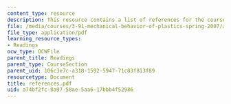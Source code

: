 ```yaml
---
content_type: resource
description: This resource contains a list of references for the course.
file: /media/courses/3-91-mechanical-behavior-of-plastics-spring-2007/a74bf2fc8a9758ae5aa617bbb4f52986_references.pdf
file_type: application/pdf
learning_resource_types:
- Readings
ocw_type: OCWFile
parent_title: Readings
parent_type: CourseSection
parent_uid: 106c3e7c-a318-1592-5947-71c83f813f89
resourcetype: Document
title: references.pdf
uid: a74bf2fc-8a97-58ae-5aa6-17bbb4f52986
---
```

